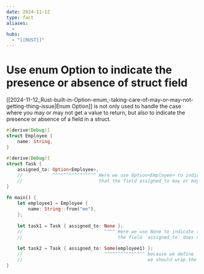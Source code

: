 ```yaml
---
date: 2024-11-12
type: fact
aliases:
  -
hubs:
  - "[[RUST]]"
---
```


# Use enum Option to indicate the presence or absence of struct field

[[2024-11-12_Rust-built-in-Option-enum,-taking-care-of-may-or-may-not-getting-thing-issue|Enum Option]] is not only used to handle the case where you may or may not get a value to return, but also to indicate the presence or absence of a field in a struct.

```rust
#[derive(Debug)]
struct Employee {
    name: String,
}
 
#[derive(Debug)]
struct Task {
    assigned_to: Option<Employee>,
    //           ^^^^^^^^^^^^^^^^ Here we use Option<Employee> to indicate
    //                            that the field assigned_to may or may not have a Employee value.
}
 
fn main() {
    let employee1 = Employee {
        name: String::from("me"),
    };
 
    let task1 = Task { assigned_to: None };
    //                              ^^^^ Here we use None to indicate that
    //                                   the field `assigned_to` does not have a value.
 
    let task2 = Task { assigned_to: Some(employee1) };
    //                              ^^^^^^^^^^^^^^^ because we define `assigned_to` as an Option<Employee>,
    //                                              we should wrap the Employee value in Some.
}
```

